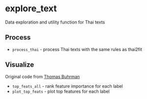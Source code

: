 # explore_text
Data exploration and utility function for Thai texts

## Process
* `process_thai` - process Thai texts with the same rules as thai2fit

## Visualize
Original code from [Thomas Buhrman](https://buhrmann.github.io/tfidf-analysis.html)
* `top_feats_all` - rank feature importance for each label
* `plot_top_feats` - plot top features for each label

